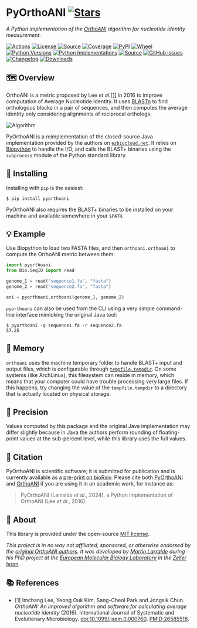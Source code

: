 # PyOrthoANI [![Stars](https://img.shields.io/github/stars/althonos/orthoani.svg?style=social&maxAge=3600&label=Star)](https://github.com/althonos/orthoani/stargazers)

*A Python implementation of the [OrthoANI](https://doi.org/10.1099/ijsem.0.000760) algorithm for nucleotide identity measurement.*

[![Actions](https://img.shields.io/github/actions/workflow/status/althonos/pyorthoani/test.yml?branch=main&logo=github&style=flat-square&maxAge=300)](https://github.com/althonos/pyorthoani/actions)
[![License](https://img.shields.io/badge/license-MIT-blue.svg?style=flat-square&maxAge=2678400)](https://choosealicense.com/licenses/mit/)
[![Source](https://img.shields.io/badge/source-GitHub-303030.svg?maxAge=2678400&style=flat-square)](https://github.com/althonos/pyorthoani/)
[![Coverage](https://img.shields.io/codecov/c/gh/althonos/pyorthoani?style=flat-square&maxAge=3600)](https://codecov.io/gh/althonos/pyorthoani/)
[![PyPI](https://img.shields.io/pypi/v/pyorthoani.svg?style=flat-square&maxAge=600)](https://pypi.org/project/pyorthoani)
[![Wheel](https://img.shields.io/pypi/wheel/pyorthoani.svg?style=flat-square&maxAge=3600)](https://pypi.org/project/pyorthoani/#files)
[![Python Versions](https://img.shields.io/pypi/pyversions/pyorthoani.svg?style=flat-square&maxAge=600)](https://pypi.org/project/pyorthoani/#files)
[![Python Implementations](https://img.shields.io/pypi/implementation/pyorthoani.svg?style=flat-square&maxAge=600)](https://pypi.org/project/pyorthoani/#files)
[![Source](https://img.shields.io/badge/source-GitHub-303030.svg?maxAge=2678400&style=flat-square)](https://github.com/althonos/pyorthoani/)
[![GitHub issues](https://img.shields.io/github/issues/althonos/pyorthoani.svg?style=flat-square&maxAge=600)](https://github.com/althonos/pyorthoani/issues)
[![Changelog](https://img.shields.io/badge/keep%20a-changelog-8A0707.svg?maxAge=2678400&style=flat-square)](https://github.com/althonos/pyorthoani/blob/master/CHANGELOG.md)
[![Downloads](https://img.shields.io/pypi/dm/pyorthoani?style=flat-square&color=303f9f&maxAge=86400&label=downloads)](https://pepy.tech/project/pyorthoani)


## 🗺️ Overview

OrthoANI is a metric proposed by Lee *et al.*[\[1\]](#ref1)
in 2016 to improve computation of Average Nucleotide Identity. It uses
[BLASTn](https://en.wikipedia.org/wiki/BLAST_(biotechnology)) to find orthologous
blocks in a pair of sequences, and then computes the average identity only
considering alignments of reciprocal orthologs.

![Algorithm](https://www.microbiologyresearch.org/docserver/fulltext/ijsem/66/2/000760-f1.gif)

PyOrthoANI is a reimplementation of the closed-source Java implementation
provided by the authors on [`ezbiocloud.net`](https://www.ezbiocloud.net/sw/oat).
It relies on [Biopython](https://biopython.org/) to handle the I/O, and calls
the BLAST+ binaries using the `subprocess` module of the Python standard 
library.


## 🔧 Installing

Installing with `pip` is the easiest:
```console
$ pip install pyorthoani
```

PyOrthoANI also requires the BLAST+ binaries to be installed on your machine
and available somewhere in your `$PATH`.


## 💡 Example

Use Biopython to load two FASTA files, and then `orthoani.orthoani` to compute
the OrthoANI metric between them:
```python
import pyorthoani
from Bio.SeqIO import read

genome_1 = read("sequence1.fa", "fasta")
genome_2 = read("sequence2.fa", "fasta")

ani = pyorthoani.orthoani(genome_1, genome_2)
```

`pyorthoani` can also be used from the CLI using a very simple command-line
interface mimicking the original Java tool:
```console
$ pyorthoani -q sequence1.fa -r sequence2.fa
57.25
```


## 🐏 Memory

`orthoani` uses the machine temporary folder to handle BLAST+ input and output
files, which is configurable through
[`tempfile.tempdir`](https://docs.python.org/3/library/tempfile.html#tempfile.tempdir).
On some systems (like ArchLinux), this filesystem can reside in memory, which means
that your computer could have trouble processing very large files. If this
happens, try changing the value of the `tempfile.tempdir` to a directory that
is actually located on physical storage.


## 📏 Precision

Values computed by this package and the original Java implementation may differ
slightly because in Java the authors perform rounding of floating-point values
at the sub-percent level, while this library uses the full values.


## 🔖 Citation

PyOrthoANI is scientific software; it is submitted for publication
and is currently available as a [pre-print on bioRxiv](https://www.biorxiv.org/content/10.1101/2025.02.13.638148v1).
Please cite both [PyOrthoANI](https://www.biorxiv.org/content/10.1101/2025.02.13.638148v1)
and [OrthoANI](https://pubmed.ncbi.nlm.nih.gov/26585518/) if you are using it in an academic work,
for instance as:

> PyOrthoANI (Larralde *et al.*, 2024), a Python implementation of OrthoANI (Lee *et al.*, 2016).


## 📜 About

This library is provided under the open-source
[MIT license](https://choosealicense.com/licenses/mit/).

*This project is in no way not affiliated, sponsored, or otherwise endorsed by
the [original OrthoANI authors](http://www.chunlab.com/). It was developed by
[Martin Larralde](https://github.com/althonos/orthoani) during his PhD project
at the [European Molecular Biology Laboratory](https://www.embl.de/) in
the [Zeller team](https://github.com/zellerlab).*

## 📚 References

- <a id="ref1">\[1\]</a> Imchang Lee, Yeong Ouk Kim, Sang-Cheol Park and Jongsik Chun. *OrthoANI: An improved algorithm and software for calculating average nucleotide identity* (2016). International Journal of Systematic and Evolutionary Microbiology. [doi:10.1099/ijsem.0.000760](https://doi.org/10.1099/ijsem.0.000760). [PMID:26585518](https://pubmed.ncbi.nlm.nih.gov/26585518/).

